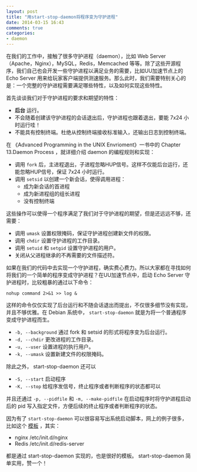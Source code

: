 ```yaml
---
layout: post
title: "用start-stop-daemon将程序变为守护进程"
date: 2014-03-15 16:43
comments: true
categories: 
- daemon
---
```


在我们的工作中，接触了很多守护进程（daemon），比如 Web Server （Apache，Nginx），MySQL，Redis，Memcached 等等。除了这些开源程序，我们自己也会开发一些守护进程以满足业务的需要，比如UU加速节点上的 Echo Server 用来给玩家客户端提供测速服务。那么此时，我们需要特别关心的是：一个完整的守护进程需要满足哪些特性，以及如何实现这些特性。

首先谈谈我们对于守护进程的要求和期望的特性：

* **后台** 运行。
* 不会随着创建该守护进程的会话退出后，守护进程也跟着退出，要能 7x24 小时运行哇！
* 不能具有控制终端。杜绝从控制终端接收标准输入，还输出日志到控制终端。

在 《Advanced Programming in the UNIX Envrioment》一书中的 Chapter 13.Daemon Process ，就详细介绍 daemon 的编程规则和实现：

* 调用 `fork` 后，主进程退出，子进程忽略HUP信号。这样不仅能后台运行，还能忽略HUP信号，保证 7x24 小时运行。
* 调用 `setsid` 以创建一个新会话，使得调用进程：
  * 成为新会话的首进程
  * 成为新进程组的组长进程
  * 没有控制终端
  
这些操作可以使得一个程序满足了我们对于守护进程的期望，但是还远远不够，还需要：

* 调用 `umask` 设置权限掩码，保证守护进程创建新文件的权限。
* 调用 `chdir` 设置守护进程的工作目录。
* 调用 `setuid` 和 `setgid` 设置守护进程的用户。
* 关闭从父进程继承的不再需要的文件描述符。

如果在我们的代码中去实现一个守护进程，确实费心费力。所以大家都在寻找如何将我们的一个简单的程序变成守护进程？在UU加速节点中，启动 Echo Server 守护进程时，比较粗暴的通过以下命令：

~~~~ shell
nohup command 2>&1 >> log &
~~~~
    
这样的命令仅仅实现了后台运行和不随会话退出而提出，不仅很多细节没有实现，并且不够优雅。在 Debian 系统中， `start-stop-daemon` 就是为将一个普通程序变成守护进程而生。

* `-b, --background` 通过 fork 和 setsid 的形式将程序变为后台运行。
* `-d, --chdir` 更改进程的工作目录。
* `-u, --user` 设置进程的执行用户。
* `-k, --umask` 设置新建文件的权限掩码。

除此之外， start-stop-daemon 还可以

* `-S, --start` 启动程序
* `-K, --stop` 给程序发信号，终止程序或者判断程序的状态都可以

并且还通过 `-p, --pidfile` 和 `-m, --make-pidfile` 在启动程序时将守护进程启动后的 pid 写入指定文件，方便后续的终止程序或者判断程序的状态。

因为有了 `start-stop-daemon` 可以很容易写出系统启动脚本，网上的例子很多，比如这个 [模板](https://gist.github.com/alobato/1968852) ，其实：

* nginx /etc/init.d/nginx
* Redis /etc/init.d/redis-server

都是通过 start-stop-daemon 实现的，也是很好的模板。 start-stop-daemon 简单实用，赞一个！
